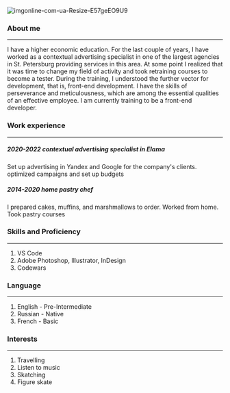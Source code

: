 ![imgonline-com-ua-Resize-E57geEO9U9](https://github.com/Karinatest/rsschool-cv_1/assets/145896968/d6b47d00-898a-485d-926c-6211b0f026bd)
### About me
***
I have a higher economic education. For the last couple of years, I have worked as a contextual advertising specialist in one of the largest agencies in St. Petersburg providing services in this area.
At some point I realized that it was time to change my field of activity and took retraining courses to become a tester. During the training, I understood the further vector for development, that is, front-end development.
I have the skills of perseverance and meticulousness, which are among the essential qualities of an effective employee. I am currently training to be a front-end developer.

### Work experience
***
##### 2020-2022 contextual advertising specialist in Elama
Set up advertising in Yandex and Google for the company's clients. optimized campaigns and set up budgets

##### 2014-2020 home pastry chef
I prepared cakes, muffins, and marshmallows to order. Worked from home. Took pastry courses

### Skills and Proficiency
***
1. VS Code
2. Adobe Photoshop, Illustrator, InDesign
3. Codewars

### Language
***
1. English - Pre-Intermediate
2. Russian - Native
3. French - Basic

### Interests
***
1. Travelling
2. Listen to music
3. Skatching
4. Figure skate


